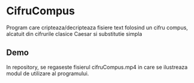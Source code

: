 # CifruCompus
Program care cripteaza/decripteaza fisiere text folosind un cifru compus, alcatuit din cifrurile clasice Caesar si substitutie simpla

## Demo
In repository, se regaseste fisierul cifruCompus.mp4 in care se ilustreaza modul de utilizare al programului.
